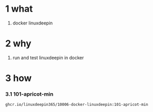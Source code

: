 # 1 what

1. docker linuxdeepin


# 2 why

1. run and test linuxdeepin in docker



# 3 how


### 3.1 101-apricot-min

```
ghcr.io/linuxdeepin365/10006-docker-linuxdeepin:101-apricot-min
```
